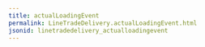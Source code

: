 ```yaml
---
title: actualLoadingEvent
permalink: LineTradeDelivery.actualLoadingEvent.html
jsonid: linetradedelivery_actualloadingevent
---
```

